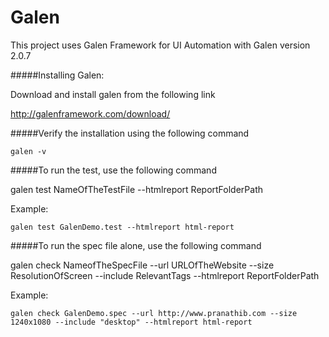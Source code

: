 # Galen
This project uses Galen Framework for UI Automation with Galen version 2.0.7

#####Installing Galen:

Download and install galen from the following link

http://galenframework.com/download/

#####Verify the installation using the following command
```
galen -v
```
#####To run the test, use the following command

galen test NameOfTheTestFile --htmlreport ReportFolderPath

Example:
```
galen test GalenDemo.test --htmlreport html-report
```
#####To run the spec file alone, use the following command

galen check NameofTheSpecFile --url URLOfTheWebsite --size ResolutionOfScreen --include RelevantTags --htmlreport ReportFolderPath

Example:
```
galen check GalenDemo.spec --url http://www.pranathib.com --size 1240x1080 --include "desktop" --htmlreport html-report
```

